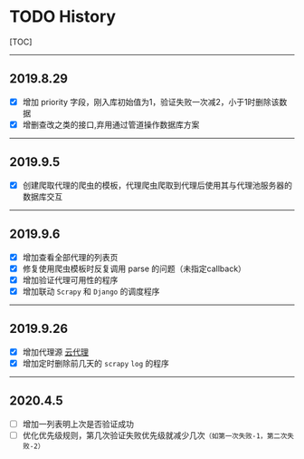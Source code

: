 # TODO History

[TOC]

---
## 2019.8.29 
- [x] 增加 priority 字段，刚入库初始值为1，验证失败一次减2，小于1时删除该数据
- [x] 增删查改之类的接口,弃用通过管道操作数据库方案

---
## 2019.9.5 
- [x] 创建爬取代理的爬虫的模板，代理爬虫爬取到代理后使用其与代理池服务器的数据库交互

---
## 2019.9.6 
- [x] 增加查看全部代理的列表页
- [x] 修复使用爬虫模板时反复调用 parse 的问题（未指定callback）
- [x] 增加验证代理可用性的程序
- [x] 增加联动 `Scrapy` 和 `Django` 的调度程序

---
## 2019.9.26
- [x] 增加代理源 [云代理](http://www.ip3366.net/free/?stype=1&page=1)
- [x] 增加定时删除前几天的 `scrapy` `log` 的程序 

---
## 2020.4.5
- [ ] 增加一列表明上次是否验证成功
- [ ] 优化优先级规则，第几次验证失败优先级就减少几次`（如第一次失败-1，第二次失败-2）` 